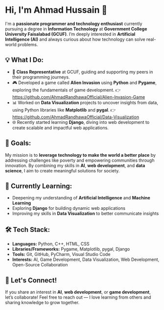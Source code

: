 # Hi, I'm Ahmad Hussain 👋

I'm a **passionate programmer and technology enthusiast** currently pursuing a degree in **Information Technology** at **Government College University Faisalabad (GCUF)**. I’m deeply interested in **Artificial Intelligence (AI)** and always curious about how technology can solve real-world problems.

## 💡 What I Do:
- 🌟 **Class Representative** at GCUF, guiding and supporting my peers in their programming journeys.
- 🎮 Developed a game called **Alien Invasion** using **Python** and **Pygame**, exploring the fundamentals of game development.
👉 https://github.com/AhmadRandhawaOfficial/Alien-Invasion-Game
- 📊 Worked on **Data Visualization** projects to uncover insights from data, using Python libraries like **Matplotlib** and **pygal**. 
👉 https://github.com/AhmadRandhawaOfficial/Data-Visualization
- 🌐 Recently started learning **Django**, diving into web development to create scalable and impactful web applications.

## 🚀 Goals:
My mission is to **leverage technology to make the world a better place** by addressing challenges like poverty and empowering communities through innovation. By combining my skills in **AI**, **web development**, and **data science**, I aim to create meaningful solutions for society.

## 🌱 Currently Learning:
- Deepening my understanding of **Artificial Intelligence** and **Machine Learning**
- Exploring **Django** for building dynamic web applications
- Improving my skills in **Data Visualization** to better communicate insights

## 🛠️ Tech Stack:
- **Languages:** Python, C++, HTML, CSS
- **Libraries/Frameworks:** Pygame, Matplotlib, pygal, Django
- **Tools:** Git, GitHub, PyCharm, Visual Studio Code
- **Interests:** AI, Game Development, Data Visualization, Web Development, Open-Source Collaboration

## 🤝 Let's Connect!
If you share an interest in **AI**, **web development**, or **game development**, let’s collaborate! Feel free to reach out — I love learning from others and sharing knowledge to grow together.
